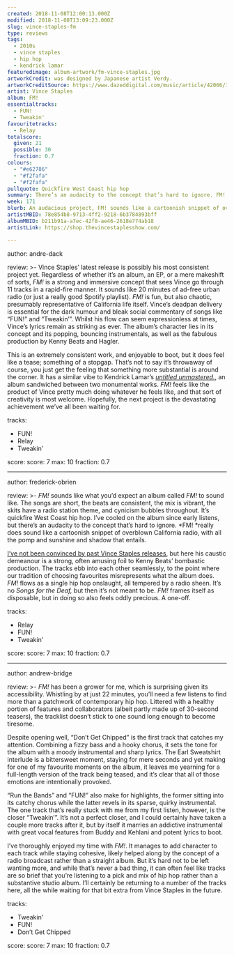 ```yaml
---
created: 2018-11-08T12:00:13.000Z
modified: 2018-11-08T13:09:23.000Z
slug: vince-staples-fm
type: reviews
tags:
  - 2010s
  - vince staples
  - hip hop
  - kendrick lamar
featuredimage: album-artwork/fm-vince-staples.jpg
artworkCredit: was designed by Japanese artist Verdy.
artworkCreditSource: https://www.dazeddigital.com/music/article/42066/1/vince-staples-surprises-releases-new-album-fm
artist: Vince Staples
album: FM!
essentialtracks:
  - FUN!
  - Tweakin'
favouritetracks:
  - Relay
totalscore:
  given: 21
  possible: 30
  fraction: 0.7
colours:
  - "#e62786"
  - "#f2fafa"
  - "#f2fafa"
pullquote: Quickfire West Coast hip hop
summary: There’s an audacity to the concept that’s hard to ignore. FM! really does sound like a cartoonish snippet of overblown California radio, with all the pomp and sunshine and shadow that entails.
week: 171
blurb: An audacious project, FM! sounds like a cartoonish snippet of overblown California radio, with all the pomp and sunshine and shadow that entails.
artistMBID: 78e854b8-9713-4ff2-9218-6b3784893bff
albumMBID: b211b91a-a7ec-42f8-ae46-2618e774ab18
artistLink: https://shop.thevincestaplesshow.com/

---
```


author: andre-dack

review: >-
  Vince Staples’ latest release is possibly his most consistent project yet. Regardless of whether it’s an album, an EP, or a mere makeshift of sorts, *FM!* is a strong and immersive concept that sees Vince go through 11 tracks in a rapid-fire manner. It sounds like 20 minutes of ad-free urban radio (or just a really good Spotify playlist). *FM!* is fun, but also chaotic, presumably representative of California life itself. Vince’s deadpan delivery is essential for the dark humour and bleak social commentary of songs like “FUN!” and “Tweakin’”. Whilst his flow can seem expressionless at times, Vince’s lyrics remain as striking as ever. The album’s character lies in its concept and its popping, bouncing instrumentals, as well as the fabulous production by Kenny Beats and Hagler.

  This is an extremely consistent work, and enjoyable to boot, but it does feel like a tease; something of a stopgap. That’s not to say it’s throwaway of course, you just get the feeling that something more substantial is around the corner. It has a similar vibe to Kendrick Lamar’s [*untitled unmastered.*](/reviews/kendrick-lamar-untitled-unmastered/), an album sandwiched between two monumental works. *FM!* feels like the product of Vince pretty much doing whatever he feels like, and that sort of creativity is most welcome. Hopefully, the next project is the devastating achievement we’ve all been waiting for.

tracks:
  - FUN!
  - ­­Relay
  - ­­Tweakin’

score:
  score: 7
  max: 10
  fraction: 0.7

---
author: frederick-obrien

review: >-
  *FM!* sounds like what you’d expect an album called *FM!* to sound like. The songs are short, the beats are consistent, the mix is vibrant, the skits have a radio station theme, and cynicism bubbles throughout. It’s quickfire West Coast hip hop. I’ve cooled on the album since early listens, but there’s an audacity to the concept that’s hard to ignore. *FM! *really does sound like a cartoonish snippet of overblown California radio, with all the pomp and sunshine and shadow that entails.

  [I’ve not been convinced by past Vince Staples releases](/reviews/vince-staples-big-fish-theory/>), but here his caustic demeanour is a strong, often amusing foil to Kenny Beats’ bombastic production. The tracks ebb into each other seamlessly, to the point where our tradition of choosing favourites misrepresents what the album does. *FM!* flows as a single hip hop onslaught, all tempered by a radio sheen. It’s no *Songs for the Deaf,* but then it’s not meant to be. *FM!* frames itself as disposable, but in doing so also feels oddly precious. A one-off.

tracks:
  - Relay
  - ­­FUN!
  - ­­Tweakin’

score:
  score: 7
  max: 10
  fraction: 0.7

---
author: andrew-bridge

review: >-
  *FM!* has been a grower for me, which is surprising given its accessibility. Whistling by at just 22 minutes, you’ll need a few listens to find more than a patchwork of contemporary hip hop. Littered with a healthy portion of features and collaborators (albeit partly made up of 30-second teasers), the tracklist doesn’t stick to one sound long enough to become tiresome.

  Despite opening well, “Don’t Get Chipped” is the first track that catches my attention. Combining a fizzy bass and a hooky chorus, it sets the tone for the album with a moody instrumental and sharp lyrics. The Earl Sweatshirt interlude is a bittersweet moment, staying for mere seconds and yet making for one of my favourite moments on the album, it leaves me yearning for a full-length version of the track being teased, and it’s clear that all of those emotions are intentionally provoked.

  “Run the Bands” and “FUN!” also make for highlights, the former sitting into its catchy chorus while the latter revels in its sparse, quirky instrumental. The one track that’s really stuck with me from my first listen, however, is the closer “Tweakin’”. It’s not a perfect closer, and I could certainly have taken a couple more tracks after it, but by itself it marries an addictive instrumental with great vocal features from Buddy and Kehlani and potent lyrics to boot.

  I’ve thoroughly enjoyed my time with *FM!*. It manages to add character to each track while staying cohesive, likely helped along by the concept of a radio broadcast rather than a straight album. But it’s hard not to be left wanting more, and while that’s never a bad thing, it can often feel like tracks are so brief that you’re listening to a pick and mix of hip hop rather than a substantive studio album. I’ll certainly be returning to a number of the tracks here, all the while waiting for that bit extra from Vince Staples in the future.

tracks:
  - Tweakin’
  - ­­FUN!
  - ­­Don’t Get Chipped

score:
  score: 7
  max: 10
  fraction: 0.7
